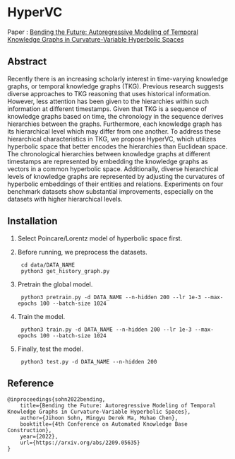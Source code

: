 # HyperVC

Paper : [Bending the Future: Autoregressive Modeling of Temporal Knowledge Graphs in Curvature-Variable Hyperbolic Spaces](https://arxiv.org/abs/2209.05635)

## Abstract

Recently there is an increasing scholarly interest in time-varying knowledge graphs, or temporal knowledge graphs (TKG). Previous research suggests diverse approaches to TKG reasoning that uses historical information. However, less attention has been given to the hierarchies within such information at different timestamps. Given that TKG is a sequence of knowledge graphs based on time, the chronology in the sequence derives hierarchies between the graphs. Furthermore, each knowledge graph has its hierarchical level which may differ from one another. To address these hierarchical characteristics in TKG, we propose HyperVC, which utilizes hyperbolic space that better encodes the hierarchies than Euclidean space. The chronological hierarchies between knowledge graphs at different timestamps are represented by embedding the knowledge graphs as vectors in a common hyperbolic space. Additionally, diverse hierarchical levels of knowledge graphs are represented by adjusting the curvatures of hyperbolic embeddings of their entities and relations. Experiments on four benchmark datasets show substantial improvements, especially on the datasets with higher hierarchical levels.



## Installation

1. Select Poincare/Lorentz model of hyperbolic space first.

2. Before running, we preprocess the datasets.

        cd data/DATA_NAME
        python3 get_history_graph.py


3. Pretrain the global model.

        python3 pretrain.py -d DATA_NAME --n-hidden 200 --lr 1e-3 --max-epochs 100 --batch-size 1024

4. Train the model.

        python3 train.py -d DATA_NAME --n-hidden 200 --lr 1e-3 --max-epochs 100 --batch-size 1024

5. Finally, test the model.

        python3 test.py -d DATA_NAME --n-hidden 200


## Reference

    @inproceedings{sohn2022bending,
        title={Bending the Future: Autoregressive Modeling of Temporal Knowledge Graphs in Curvature-Variable Hyperbolic Spaces},
        author={Jihoon Sohn, Mingyu Derek Ma, Muhao Chen},
        booktitle={4th Conference on Automated Knowledge Base Construction},
        year={2022},
        url={https://arxiv.org/abs/2209.05635}
    }